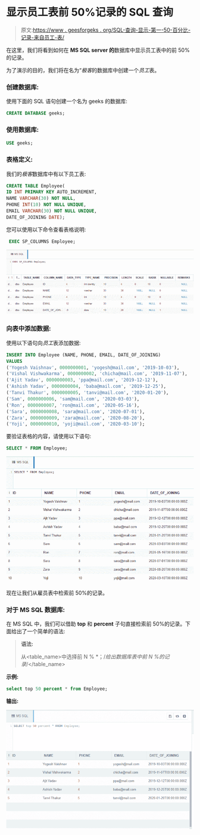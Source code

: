 # 显示员工表前 50%记录的 SQL 查询

> 原文:[https://www . geesforgeks . org/SQL-查询-显示-第一-50-百分比-记录-来自员工-表/](https://www.geeksforgeeks.org/sql-query-to-display-first-50-percent-records-from-employee-table/)

在这里，我们将看到如何在 **MS SQL server 的**数据库中显示员工表中的前 50%的记录。

为了演示的目的，我们将在名为“*极客*的数据库中创建一个*员工*表。

### **创建数据库:**

使用下面的 SQL 语句创建一个名为 geeks 的数据库:

```sql
CREATE DATABASE geeks;
```

### **使用数据库:**

```sql
USE geeks;
```

### 表格定义:

我们的*极客*数据库中有以下员工表:

```sql
CREATE TABLE Employee(
ID INT PRIMARY KEY AUTO_INCREMENT,
NAME VARCHAR(30) NOT NULL,
PHONE INT(10) NOT NULL UNIQUE,
EMAIL VARCHAR(30) NOT NULL UNIQUE,
DATE_OF_JOINING DATE);
```

您可以使用以下命令查看表格说明:

```sql
 EXEC SP_COLUMNS Employee;
```

![](img/eb20e31568ebb0eb731144b86c29f4fa.png)

### 向表中添加数据:

使用以下语句向*员工*表添加数据:

```sql
INSERT INTO Employee (NAME, PHONE, EMAIL, DATE_OF_JOINING)
VALUES
('Yogesh Vaishnav', 0000000001, 'yogesh@mail.com', '2019-10-03'),
('Vishal Vishwakarma', 0000000002, 'chicha@mail.com', '2019-11-07'),
('Ajit Yadav', 0000000003, 'ppa@mail.com', '2019-12-12'),
('Ashish Yadav', 0000000004, 'baba@mail.com', '2019-12-25'),
('Tanvi Thakur', 0000000005, 'tanvi@mail.com', '2020-01-20'),
('Sam', 0000000006, 'sam@mail.com', '2020-03-03'),
('Ron', 0000000007, 'ron@mail.com', '2020-05-16'),
('Sara', 0000000008, 'sara@mail.com', '2020-07-01'),
('Zara', 0000000009, 'zara@mail.com', '2020-08-20'),
('Yoji', 0000000010, 'yoji@mail.com', '2020-03-10');
```

要验证表格的内容，请使用以下语句:

```sql
SELECT * FROM Employee;
```

![](img/8ff5421e2c457affa6b3edc97cf5b1d1.png)

现在让我们从雇员表中检索前 50%的记录。

### **对于 MS SQL 数据库:**

在 MS SQL 中，我们可以借助 **top** 和 **percent** 子句直接检索前 50%的记录。下面给出了一个简单的语法:

> **语法:**
> 
> 从<table_name>中选择前 N % *；/*给出数据库表中前 N %的记录*/</table_name>

**示例:**

```sql
select top 50 percent * from Employee;
```

**输出:**

![](img/87b8bb6984f56925af452e60eb317185.png)